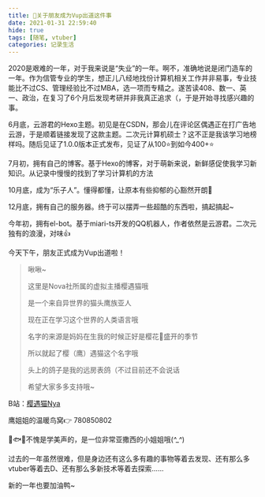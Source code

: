 ```yaml
---
title: 📆关于朋友成为Vup出道这件事
date: 2021-01-31 22:59:40
hide: true
tags: [随笔, vtuber]
categories: 记录生活
---
```


2020是艰难的一年，对于我来说是“失业”的一年。啊不，准确地说是闭门造车的一年。作为信管专业的学生，想正儿八经地找份计算机相关工作并非易事，专业技能比不过CS、管理经验比不过MBA，选一项而专精之。遂苦读408、数一、英一、政治，在复习了6个月后发现考研并非我真正追求（，于是开始寻找感兴趣的事。

6月底，云游君的Hexo主题。初见是在CSDN，那会儿在评论区偶遇正在打广告地云游，于是顺着链接发现了这款主题。二次元计算机硕士？这不正是我该学习地榜样吗。随后见证了1.0.0版本正式发布，见证了从100⭐到如今400+⭐

7月初，拥有自己的博客。基于Hexo的博客，对于萌新来说，新鲜感促使我学习新知识。从记录中慢慢的找到了学习计算机的方法

10月底，成为“乐子人”。懂得都懂，让原本有些抑郁的心豁然开朗🤡

12月底，拥有自己的服务器。终于可以摆弄一些超酷的东西啦，搞起搞起~

今年初，拥有el-bot。基于miari-ts开发的QQ机器人，作者依然是云游君。二次元独有的浪漫，对味👍



今天下午，朋友正式成为Vup出道啦！

> 啾啾~
>
> 这里是Nova社所属的虚拟主播樱遇猫哦
>
> 是一个来自异世界的猫头鹰族亚人
>
> 现在正在学习这个世界的人类语言哦
>
> 名字的来源是妈妈在生我的时候正好是樱花🌸盛开的季节
>
> 所以就起了樱（鹰）遇猫这个名字哦
>
> 头上的鸽子是我的远房表鸽（不过目前还不会说话
>
> 希望大家多多支持哦~

B站：[樱遇猫Nya](https://space.bilibili.com/9546186/)

鹰姐姐的温暖鸟窝👉 780850802 

🦅🐟🐱不愧是学美声的，是一位非常亚撒西的小姐姐哦(*^_^*)



过去的一年虽然很难，但是身边还有这么多有趣的事物等着去发现、还有那么多vtuber等着去D、还有那么多新技术等着去探索......

新的一年也要加油鸭~